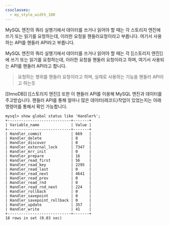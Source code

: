 ```yaml
---
cssclasses:
  - my_style_width_100
---
```

MySQL 엔진의 쿼리 실행기에서 데이터를 쓰거나 읽어야 할 때는 각 스토리지 엔진에 쓰기 또는 읽기를 요청하는데, 이러한 요청을 핸들러요청이라고 부릅니다.
여기서 사용하는 API를 핸들러 API라고 부릅니다. 


MySQL 엔진의 쿼리 실행기에서 데이터를 쓰거나 읽어야 할 때는 각 [[스토리지 엔진]]에 쓰기 또는 읽기를 요청하는데, 이러한 요청을 핸들러 요청이라고 하며, 여기서 사용되는 API를 핸들러 API라고 합니다.

> 요청하는 행위를 핸들러 요청이라고 하며, 실제로 사용하는 기능을 핸들러 API라고 하는듯

[[InnoDB]] [[스토리지 엔진]] 또한 이 핸들러 API를 이용해 MySQL 엔진과 데이터를 주고받습니다. 
핸들러 API를 통해 얼마나 많은 데이터(레코드)작업이 있었는지는 아래 명령어를 통해서 확인 가능합니다.
```mysql
mysql> show global status like 'Handler%';
+----------------------------+-------+
| Variable_name              | Value |
+----------------------------+-------+
| Handler_commit             | 669   |
| Handler_delete             | 8     |
| Handler_discover           | 0     |
| Handler_external_lock      | 7347  |
| Handler_mrr_init           | 0     |
| Handler_prepare            | 16    |
| Handler_read_first         | 56    |
| Handler_read_key           | 2295  |
| Handler_read_last          | 0     |
| Handler_read_next          | 4641  |
| Handler_read_prev          | 0     |
| Handler_read_rnd           | 0     |
| Handler_read_rnd_next      | 224   |
| Handler_rollback           | 0     |
| Handler_savepoint          | 0     |
| Handler_savepoint_rollback | 0     |
| Handler_update             | 357   |
| Handler_write              | 41    |
+----------------------------+-------+
18 rows in set (0.03 sec)
```